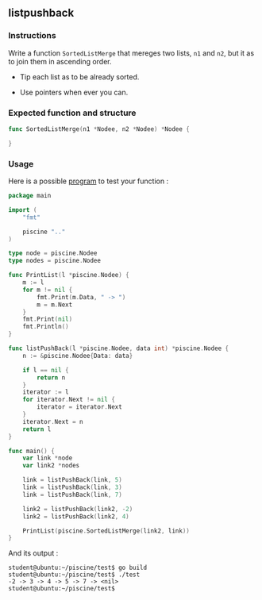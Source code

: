 ## listpushback

### Instructions

Write a function `SortedListMerge` that mereges two lists, `n1` and `n2`, but it as to join them in ascending order.

- Tip each list as to be already sorted.

- Use pointers when ever you can.

### Expected function and structure

```go
func SortedListMerge(n1 *Nodee, n2 *Nodee) *Nodee {

}
```

### Usage

Here is a possible [program](TODO-LINK) to test your function :

```go
package main

import (
	"fmt"

	piscine ".."
)

type node = piscine.Nodee
type nodes = piscine.Nodee

func PrintList(l *piscine.Nodee) {
	m := l
	for m != nil {
		fmt.Print(m.Data, " -> ")
		m = m.Next
	}
	fmt.Print(nil)
	fmt.Println()
}

func listPushBack(l *piscine.Nodee, data int) *piscine.Nodee {
	n := &piscine.Nodee{Data: data}

	if l == nil {
		return n
	}
	iterator := l
	for iterator.Next != nil {
		iterator = iterator.Next
	}
	iterator.Next = n
	return l
}

func main() {
	var link *node
	var link2 *nodes

	link = listPushBack(link, 5)
	link = listPushBack(link, 3)
	link = listPushBack(link, 7)

	link2 = listPushBack(link2, -2)
	link2 = listPushBack(link2, 4)

	PrintList(piscine.SortedListMerge(link2, link))
}

```

And its output :

```console
student@ubuntu:~/piscine/test$ go build
student@ubuntu:~/piscine/test$ ./test
-2 -> 3 -> 4 -> 5 -> 7 -> <nil>
student@ubuntu:~/piscine/test$
```
